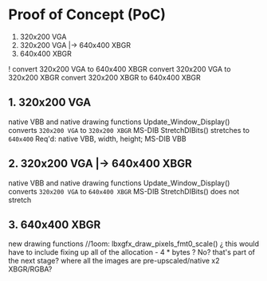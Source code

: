 
# Proof of Concept (PoC)

1. 320x200 VGA
2. 320x200 VGA |-> 640x400 XBGR
3. 640x400 XBGR



! convert 320x200 VGA to 640x400 XBGR
convert 320x200 VGA to 320x200 XBGR
convert 320x200 XBGR to 640x400 XBGR



## 1. 320x200 VGA
native VBB and native drawing functions
Update_Window_Display() converts `320x200 VGA` to `320x200 XBGR` MS-DIB
StretchDIBits() stretches to `640x400`
Req'd: native VBB, width, height; MS-DIB VBB


## 2. 320x200 VGA |-> 640x400 XBGR
native VBB and native drawing functions
Update_Window_Display() converts `320x200 VGA` to `640x400 XBGR` MS-DIB
StretchDIBits() does not stretch


## 3. 640x400 XBGR
new drawing functions
//1oom: lbxgfx_draw_pixels_fmt0_scale()
¿ this would have to include fixing up all of the allocation - 4 * bytes ?
No? that's part of the next stage? where all the images are pre-upscaled/native x2 XBGR/RGBA?
